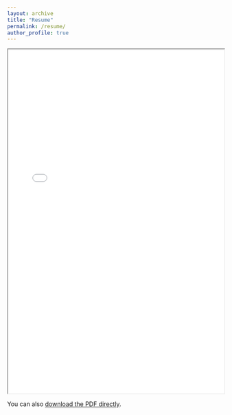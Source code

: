 ```yaml
---
layout: archive
title: "Resume"
permalink: /resume/
author_profile: true
---
```


<iframe src="/files/Ankit_Resume.pdf" width="100%" height="800px"></iframe>

You can also [download the PDF directly](/files/Ankit_Resume.pdf).